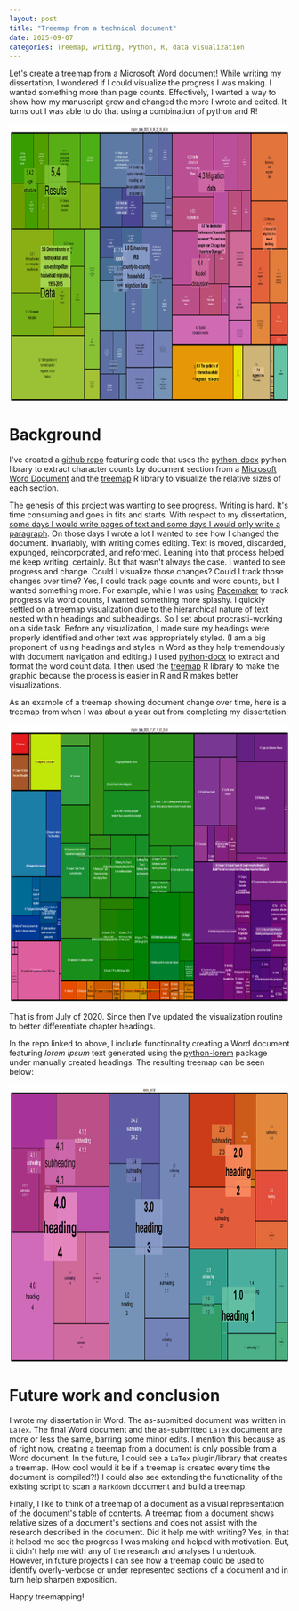 ```yaml
---
layout: post
title: "Treemap from a technical document"
date: 2025-09-07
categories: Treemap, writing, Python, R, data visualization
---
```


Let's create a [treemap](https://www.cs.umd.edu/hcil/treemap/) from a Microsoft Word document! While writing my dissertation, I wondered if I could visualize the progress I was making. I wanted something more than page counts. Effectively, I wanted a way to show how my manuscript grew and changed the more I wrote and edited. It turns out I was able to do that using a combination of python and R!

<img src="/assets/treemap_tech_doc/chapter_data_2025_09_06_22_56_40.png" alt="final dissertation treemap" width="1000" height="500"/>

# Background
I've created a [github repo](https://github.com/mike-babb/doc_to_tree_map) featuring code that uses the [python-docx](https://pypi.org/project/python-docx/) python library to extract character counts by document section from a [Microsoft Word Document](https://en.wikipedia.org/wiki/Microsoft_Word) and the [treemap](https://cran.r-project.org/package=treemap) R library to visualize the relative sizes of each section.

The genesis of this project was wanting to see progress. Writing is hard. It's time consuming and goes in fits and starts. With respect to my dissertation, [some days I would write pages of text and some days I would only write a paragraph](https://mike-babb.github.io/blog/2022/02/01/how-i-finished_part_3). On those days I wrote a lot I wanted to see how I changed the document. Invariably, with writing comes editing. Text is moved, discarded, expunged, reincorporated, and reformed. Leaning into that process helped me keep writing, certainly. But that wasn't always the case. I wanted to see progress and change. Could I visualize those changes? Could I track those changes over time? Yes, I could track page counts and word counts, but I wanted something more. For example, while I was using [Pacemaker](https://www.pacemaker.press/home) to track progress via word counts, I wanted something more splashy. I quickly settled on a treemap visualization due to the hierarchical nature of text nested within headings and subheadings. So I set about procrasti-working on a side task. Before any visualization, I made sure my headings were properly identified and other text was appropriately styled. (I am a big proponent of using headings and styles in Word as they help tremendously with document navigation and editing.) I  used [python-docx](https://pypi.org/project/python-docx/) to extract and format the word count data. I then used the [treemap](https://cran.r-project.org/package=treemap) R library to make the graphic because the process is easier in R and R makes better visualizations. 

As an example of a treemap showing document change over time, here is a treemap from when I was about a year out from completing my dissertation:

<img src="/assets/treemap_tech_doc/chapter_data_2020_07_07_13_03_29.png" alt="year out" width="1000" height="500"/>

That is from July of 2020. Since then I've updated the visualization routine to better differentiate chapter headings.

In the repo linked to above, I include functionality creating a Word document featuring *lorem ipsum* text generated using the [python-lorem](https://pypi.org/project/python-lorem/) package under manually created headings. The resulting treemap can be seen below:

<img src="/assets/treemap_tech_doc/demo_text.png" alt="lorem ipsum tree map" width="1000" height="500"/>

# Future work and conclusion
I wrote my dissertation in Word. The as-submitted document was written in `LaTex`. The final Word document and the as-submitted `LaTex` document are more or less the same, barring some minor edits. I mention this because as of right now, creating a treemap from a document is only possible from a Word document. In the future, I could see a `LaTex` plugin/library that creates a treemap. (How cool would it be if a treemap is created every time the document is compiled?!) I could also see extending the functionality of the existing script to scan a `Markdown` document and build a treemap. 

Finally, I like to think of a treemap of a document as a visual representation of the document's table of contents. A treemap from a document shows relative sizes of a document's sections and does not assist with the research described in the document. Did it help me with writing? Yes, in that it helped me see the progress I was making and helped with motivation. But, it didn't help me with any of the research and analyses I undertook. However, in future projects I can see how a treemap could be used to identify overly-verbose or under represented sections of a document and in turn help sharpen exposition. 

Happy treemapping!








